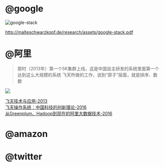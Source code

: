 # @google

![google-stack](https://note.youdao.com/yws/public/resource/8f83e1297252c926e45efa55a901a1d2/xmlnote/WEBRESOURCE833d444568d1ea849a03c127e64148e0/73)

http://malteschwarzkopf.de/research/assets/google-stack.pdf

# @阿里
> 那时（2013年）第一个5K集群上线，这是中国自主研发的系统里面第一个达到这么大规模的系统
> 飞天所做的工作，说到“原子”层面，就是排序、数数

![](https://note.youdao.com/yws/public/resource/8f83e1297252c926e45efa55a901a1d2/xmlnote/WEBRESOURCE2d103a70e303fc465f223e6e8646f3dd/75)

[飞天技术与应用-2013](https://yq.aliyun.com/articles/30337)  
[飞天操作系统：中国科技的创新理论-2016](http://mp.weixin.qq.com/s?spm=a2c4e.11153940.blogcont61798.5.618a2cfaoEVhhb&__biz=MzA4NjI4MzM4MQ==&mid=2660193165&idx=1&sn=789d5d974dbe4de24e1277400ef18fcc&chksm=84b0f697b3c77f81d3924d2f63f5235a21e4689ab81949e7ccf123277e14a9f2b8a43ef61106&mpshare=1&scene=1&srcid=1018xcX8NqQccaeXyqkkccsZ#rd)  
[从Greenplum、Hadoop到现在的阿里大数据技术-2016](https://yq.aliyun.com/articles/52875)  

# @amazon

# @twitter

